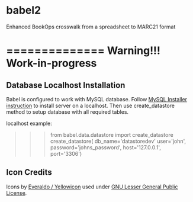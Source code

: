 # babel2
Enhanced BookOps crosswalk from a spreadsheet to MARC21 format

==============
Warning!!!
Work-in-progress
==============

## Database Localhost Installation
Babel is configured to work with MySQL database. 
Follow [MySQL Installer instruction](https://dev.mysql.com/doc/refman/8.0/en/windows-installation.html) to install server on a localhost. Then use create_datastore method to setup database with all required tables. 

localhost example:
>>>from babel.data.datastore import create_datastore
>>>create_datastore(
    db_name='datastoredev'
    user='john',
    password='johns_password',
    host='127.0.0.1',
    port='3306')


## Icon Credits
Icons by [Everaldo / Yellowicon](http://www.everaldo.com) used under [GNU Lesser General Public License](https://en.wikipedia.org/wiki/GNU_Lesser_General_Public_License).


